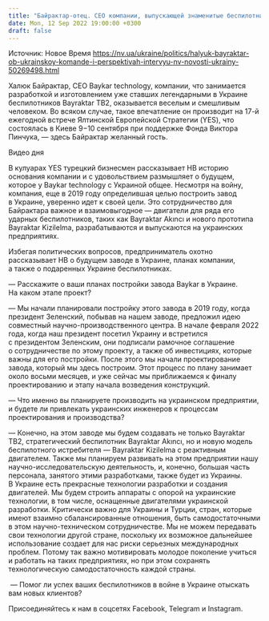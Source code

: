 ```yaml
---
title: "Байрактар-отец. СЕО компании, выпускающей знаменитые беспилотники, — о заводе в Украине и новых разработках. Интервью НВ"
date: Mon, 12 Sep 2022 19:00:00 +0300
draft: false
---
```

Источник: Новое Время https://nv.ua/ukraine/politics/halyuk-bayraktar-ob-ukrainskoy-komande-i-perspektivah-intervyu-nv-novosti-ukrainy-50269498.html


 Халюк Байрактар, СЕО Baykar technology, компании, что занимается разработкой и изготовлением уже ставших легендарными в Украине беспилотников Bayraktar TB2, оказывается веселым и смешливым человеком. Во всяком случае, такое впечатление он производит на 17-й ежегодной встрече Ялтинской Европейской Стратегии (YES), что состоялась в Киеве 9−10 сентября при поддержке Фонда Виктора Пинчука, — здесь Байрактар желанный гость.

 Видео дня   

В кулуарах YES турецкий бизнесмен рассказывает НВ историю основания компании и с удовольствием размышляет о будущем, которое у Baykar technology с Украиной общее. Несмотря на войну, компания, еще в 2019 году определившая целью построить завод в Украине, уверенно идет к своей цели. Это сотрудничество для Байрактара важное и взаимовыгодное — двигатели для ряда его ударных беспилотников, таких как Bayraktar Akıncı и нового прототипа Bayraktar Kizilelma, разрабатываются и выпускаются на украинских предприятиях.

Избегая политических вопросов, предприниматель охотно рассказывает НВ о будущем заводе в Украине, планах компании, а также о подаренных Украине беспилотниках.

— Расскажите о ваши планах постройки завода Baykar в Украине. На каком этапе проект?

— Мы начали планировали постройку этого завода в 2019 году, когда президент Зеленский, побывав на нашем заводе, предложил идею совместный научно-производственного центра. В начале февраля 2022 года, когда наш президент посетил Украину и встретился с президентом Зеленским, они подписали рамочное соглашение о сотрудничестве по этому проекту, а также об инвестициях, которые важны для его постройки. После этого мы начали проектирование завода, который мы здесь построим. Этот процесс по плану занимает около восьми месяцев, и уже сейчас мы приближаемся к финалу проектированию и этапу начала возведения конструкций.

— Что именно вы планируете производить на украинском предприятии, и будете ли привлекать украинских инженеров к процессам проектирования и производства?

— Конечно, на этом заводе мы будем создавать не только Bayraktar TB2, стратегический беспилотник Bayraktar Akıncı, но и новую модель беспилотного истребителя — Bayraktar Kizilelma с реактивным двигателем. Также мы планируем развивать на этом предприятии нашу научно-исследовательскую деятельность, и, конечно, большая часть персонала, занятого этими разработками, также будет из Украины. В Украине есть прекрасные технологии разработки и создания двигателей. Мы будем строить аппараты с опорой на украинские технологии, в том числе, оснащенные двигателями украинской разработки. Критически важно для Украины и Турции, стран, которые имеют взаимно сбалансированные отношения, быть самодостаточными в этом научно-техническом сотрудничестве. Мы не можем передавать свои технологии другой стране, поскольку их возможное дальнейшее использование создает для нас риски серьезных международных проблем. Потому так важно мотивировать молодое поколение учиться и работать на таких предприятиях, но при этом сохранять технологическую самодостаточность каждой страны.

 — Помог ли успех ваших беспилотников в войне в Украине отыскать вам новых клиентов?

Присоединяйтесь к нам в соцсетях Facebook, Telegram и Instagram.
